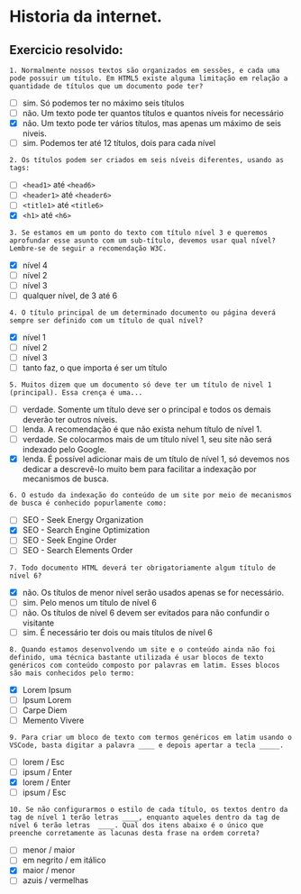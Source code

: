 # Historia da internet.

## Exercicio resolvido:

`1. Normalmente nossos textos são organizados em sessões, e cada uma pode possuir um título. Em HTML5 existe alguma limitação em relação a quantidade de títulos que um documento pode ter?`
* [ ] sim. Só podemos ter no máximo seis títulos
* [ ] não. Um texto pode ter quantos títulos e quantos níveis for necessário
* [x] não. Um texto pode ter vários títulos, mas apenas um máximo de seis niveis.
* [ ] sim. Podemos ter até 12 títulos, dois para cada nível

`2. Os títulos podem ser criados em seis níveis diferentes, usando as tags:`
* [ ] `<head1>` até `<head6>`
* [ ] `<header1>` até `<header6>`
* [ ] `<title1>` até `<title6>`
* [x] `<h1>` até `<h6>`

`3. Se estamos em um ponto do texto com título nível 3 e queremos aprofundar esse asunto com um sub-título, devemos usar qual nível? Lembre-se de seguir a recomendação W3C.`
* [x] nível 4
* [ ] nível 2
* [ ] nível 3
* [ ] qualquer nível, de 3 até 6

`4. O título principal de um determinado documento ou página deverá sempre ser definido com um título de qual nível?`
* [x] nível 1
* [ ] nível 2
* [ ] nível 3
* [ ] tanto faz, o que importa é ser um título

`5. Muitos dizem que um documento só deve ter um título de nivel 1 (principal). Essa crença é uma...`
* [ ] verdade. Somente um título deve ser o principal e todos os demais deverão ter outros níveis.
* [ ] lenda. A recomendação é que não exista nehum título de nível 1.
* [ ] verdade. Se colocarmos mais de um título nível 1, seu site não será indexado pelo Google.
* [x] lenda. É possível adicionar mais de um título de nível 1, só devemos nos dedicar a descrevê-lo muito bem para facilitar a indexação por mecanismos de busca.

`6. O estudo da indexação do conteúdo de um site por meio de mecanismos de busca é conhecido popurlamente como:`
* [ ] SEO - Seek Energy Organization
* [x] SEO - Search Engine Optimization
* [ ] SEO - Seek Engine Order
* [ ] SEO - Search Elements Order

`7. Todo documento HTML deverá ter obrigatoriamente algum título de nível 6?`
* [x] não. Os títulos de menor nível serão usados apenas se for necessário.
* [ ] sim. Pelo menos um título de nível 6
* [ ] não. Os títulos de nível 6 devem ser evitados para não confundir o visitante
* [ ] sim. É necessário ter dois ou mais títulos de nível 6

`8. Quando estamos desenvolvendo um site e o conteúdo ainda não foi definido, uma técnica bastante utilizada é usar blocos de texto genéricos com conteúdo composto por palavras em latim. Esses blocos são mais conhecidos pelo termo:`
* [x] Lorem Ipsum
* [ ] Ipsum Lorem
* [ ] Carpe Diem
* [ ] Memento Vivere

`9. Para criar um bloco de texto com termos genéricos em latim usando o VSCode, basta digitar a palavra ____ e depois apertar a tecla _____.`
* [ ] lorem / Esc
* [ ] ipsum / Enter
* [x] lorem / Enter
* [ ] ipsum / Esc

`10. Se não configurarmos o estilo de cada título, os textos dentro da tag de nível 1 terão letras ____, enquanto aqueles dentro da tag de nível 6 terão letras  ____. Qual dos itens abaixo é o único que preenche corretamente as lacunas desta frase na ordem correta?`
* [ ] menor / maior
* [ ] em negrito / em itálico
* [x] maior / menor
* [ ] azuis / vermelhas